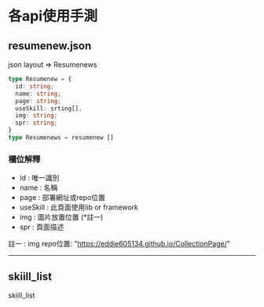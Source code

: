 # 各api使用手測

## **resumenew.json**

json layout => Resumenews
<br>

```typescript
type Resumenew = {
  id: string;
  name: string;
  page: string;
  useSkill: srting[],
  img: string;
  spr: string;
}
type Resumenews = resumenew []

```

### 欄位解釋
* id : 唯一識別 
* name : 名稱 
* page : 部署網址或repo位置 
* useSkill : 此頁面使用lib or framework 
* img : 圖片放置位置 (*註一) 
* spr : 頁面描述

註一 : img repo位置: "https://eddie605134.github.io/CollectionPage/"

-------------------------------------------------------
## **skiill_list**
skiill_list
